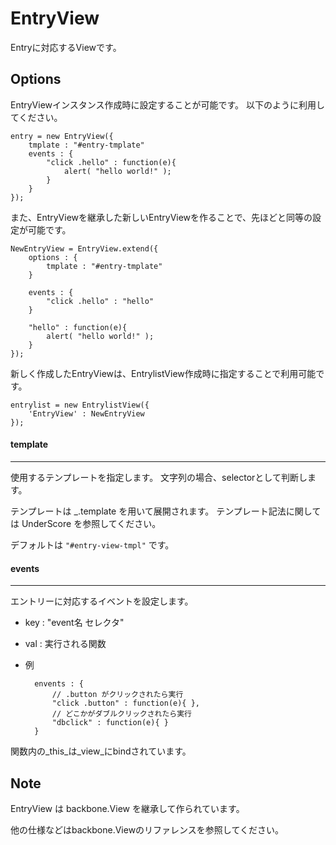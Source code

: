 EntryView
================================================================================
Entryに対応するViewです。

Options
--------------------------------------------------------------------------------
EntryViewインスタンス作成時に設定することが可能です。
以下のように利用してください。

    entry = new EntryView({
        tmplate : "#entry-tmplate"
        events : {
            "click .hello" : function(e){
                alert( "hello world!" );
            }
        }
    });

また、EntryViewを継承した新しいEntryViewを作ることで、先ほどと同等の設定が可能です。

    NewEntryView = EntryView.extend({
        options : {
            tmplate : "#entry-tmplate"
        }

        events : {
            "click .hello" : "hello"
        }

        "hello" : function(e){
            alert( "hello world!" );
        }
    });

新しく作成したEntryViewは、EntrylistView作成時に指定することで利用可能です。

    entrylist = new EntrylistView({
        'EntryView' : NewEntryView
    });

#### template
- - - - - - - - - - - - - - - - - - - - - - - - - - - - - - - - - - - - - - - -
使用するテンプレートを指定します。
文字列の場合、selectorとして判断します。

テンプレートは _.template を用いて展開されます。
テンプレート記法に関しては UnderScore を参照してください。

デフォルトは `"#entry-view-tmpl"` です。

#### events
- - - - - - - - - - - - - - - - - - - - - - - - - - - - - - - - - - - - - - - -
エントリーに対応するイベントを設定します。

* key : "event名 セレクタ"
* val : 実行される関数
* 例

        envents : {
            // .button がクリックされたら実行
            "click .button" : function(e){ },
            // どこかがダブルクリックされたら実行
            "dbclick" : function(e){ }
        }

関数内の_this_は_view_にbindされています。

Note
--------------------------------------------------------------------------------
EntryView は backbone.View を継承して作られています。

他の仕様などはbackbone.Viewのリファレンスを参照してください。

